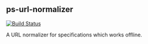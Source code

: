 ## ps-url-normalizer

[![Build Status](https://travis-ci.org/takenspc/ps-url-normalizer.svg?branch=master)](https://travis-ci.org/takenspc/ps-url-normalizer)

A URL normalizer for specifications which works offline.
